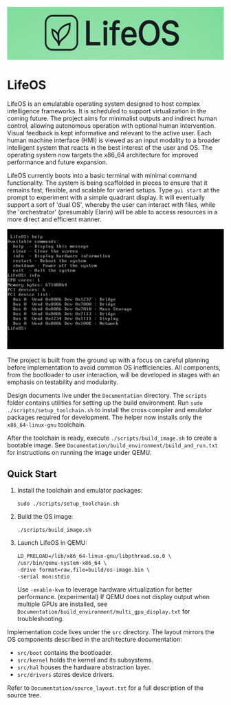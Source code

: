 ![LifeOS Logo](Assets/LifeOS_Full_Banner_Cropped.png)

# LifeOS

LifeOS is an emulatable operating system designed to host complex intelligence frameworks. It is scheduled to support virtualization in the coming future. The project aims for minimalist outputs and indirect human control, allowing autonomous operation with optional human intervention. Visual feedback is kept informative and relevant to the active user. Each human machine interface (HMI) is viewed as an input modality to a broader intelligent system that reacts in the best interest of the user and OS. The operating system now targets the x86_64 architecture for improved performance and future expansion.

LifeOS currently boots into a basic terminal with minimal command functionality. The system is being scaffolded in pieces to ensure that it remains fast, flexible, and scalable for varied setups. Type `gui start` at the prompt to experiment with a simple quadrant display. It will eventually support a sort of 'dual OS', whereby the user can interact with files, while the 'orchestrator' (presumably Elarin) will be able to access resources in a more direct and efficient manner.

![LifeOS Boot Terminal](Assets/Boot_Terminal.png)

The project is built from the ground up with a focus on careful planning before implementation to avoid common OS inefficiencies. All components, from the bootloader to user interaction, will be developed in stages with an emphasis on testability and modularity.

Design documents live under the `Documentation` directory. The `scripts` folder
contains utilities for setting up the build environment. Run
`sudo ./scripts/setup_toolchain.sh` to install the cross compiler and emulator
packages required for development. The helper now installs only the
`x86_64-linux-gnu` toolchain.

After the
toolchain is ready, execute
`./scripts/build_image.sh` to create a bootable image. See
`Documentation/build_environment/build_and_run.txt` for instructions on running
the image under QEMU.

## Quick Start

1. Install the toolchain and emulator packages:
   ```
   sudo ./scripts/setup_toolchain.sh
   ```
2. Build the OS image:
   ```
   ./scripts/build_image.sh
   ```
3. Launch LifeOS in QEMU:
   ```
   LD_PRELOAD=/lib/x86_64-linux-gnu/libpthread.so.0 \
   /usr/bin/qemu-system-x86_64 \
   -drive format=raw,file=build/os-image.bin \
   -serial mon:stdio
   ```
   Use `-enable-kvm` to leverage hardware virtualization for better performance. (experimental)
If QEMU does not display output when multiple GPUs are installed, see 
`Documentation/build_environment/multi_gpu_display.txt` for troubleshooting.


Implementation code lives under the `src` directory. The layout mirrors the OS
components described in the architecture documentation:

- `src/boot`   contains the bootloader.
- `src/kernel` holds the kernel and its subsystems.
- `src/hal`    houses the hardware abstraction layer.
- `src/drivers` stores device drivers.

Refer to `Documentation/source_layout.txt` for a full description of the source
tree.
